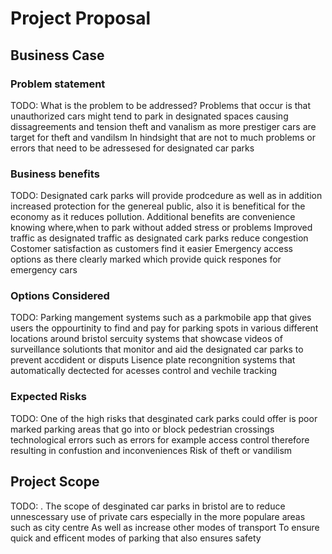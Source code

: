 # Project Proposal

## Business Case

### Problem statement
TODO: 
What is the problem to be addressed?
Problems that occur is that unauthorized cars might tend to park in designated spaces causing dissagreements and tension
theft and vanalism as more prestiger cars are target for theft and vandilsm
In hindsight that are not to much problems or errors that need to be adressesed for designated car parks 
### Business benefits
TODO: 
Designated cark parks will provide prodcedure as well as in addition increased protection for the genereal public, also it is benefitical for the economy as it reduces pollution.
Additional benefits are convenience knowing where,when to park without added stress or problems
Improved traffic as designated traffic as designated cark parks reduce congestion
Costomer satisfaction as customers find it easier 
Emergency access options as there clearly marked which provide quick respones for emergency cars
### Options Considered
TODO: 
Parking mangement systems such as a parkmobile app that gives users the oppourtinity to find and pay for parking spots in various different locations around bristol
sercuity systems that showcase videos of surveillance solutionts that monitor and aid the designated car parks to prevent accdident or disputs
Lisence plate recongnition systems that automatically dectected for acesses control and vechile tracking
### Expected Risks
TODO: 
One of the high risks that desginated cark parks could offer is poor marked parking areas that go into or block pedestrian crossings 
technological errors such as errors for example access control therefore resulting in confustion and inconveniences
Risk of theft or vandilism 
## Project Scope
TODO: .
The scope of desginated car parks in bristol are to reduce unnescessary use of private cars especially in the more populare areas such as city centre 
As well as increase other modes of transport 
To ensure quick and efficent modes of parking that also ensures safety
